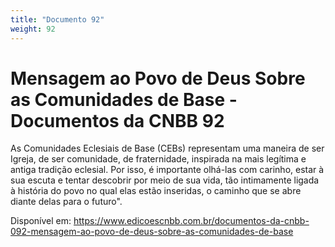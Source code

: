 ```yaml
---
title: "Documento 92"
weight: 92
---
```

# Mensagem ao Povo de Deus Sobre as Comunidades de Base - Documentos da CNBB 92

As Comunidades Eclesiais de Base (CEBs) representam uma maneira de ser Igreja, de ser comunidade, de fraternidade, inspirada na mais legítima e antiga tradição eclesial. Por isso, é importante olhá-las com carinho, estar à sua escuta e tentar descobrir por meio de sua vida, tão intimamente ligada à história do povo no qual elas estão inseridas, o caminho que se abre diante delas para o futuro".

Disponível em: https://www.edicoescnbb.com.br/documentos-da-cnbb-092-mensagem-ao-povo-de-deus-sobre-as-comunidades-de-base
